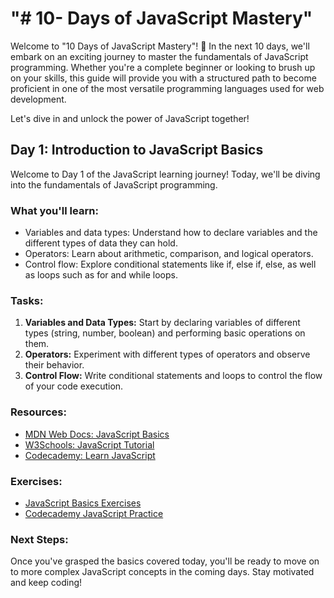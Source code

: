 <h1>"# 10- Days of JavaScript Mastery"</h1>
<p>Welcome to "10 Days of JavaScript Mastery"! 🚀 In the next 10 days, we'll embark on an exciting journey to master the fundamentals of JavaScript programming. Whether you're a complete beginner or looking to brush up on your skills, this guide will provide you with a structured path to become proficient in one of the most versatile programming languages used for web development.

Let's dive in and unlock the power of JavaScript together!</p>
 
## Day 1: Introduction to JavaScript Basics

Welcome to Day 1 of the JavaScript learning journey! Today, we'll be diving into the fundamentals of JavaScript programming.

### What you'll learn:
- Variables and data types: Understand how to declare variables and the different types of data they can hold.
- Operators: Learn about arithmetic, comparison, and logical operators.
- Control flow: Explore conditional statements like if, else if, else, as well as loops such as for and while loops.

### Tasks:
1. **Variables and Data Types:** Start by declaring variables of different types (string, number, boolean) and performing basic operations on them.
2. **Operators:** Experiment with different types of operators and observe their behavior.
3. **Control Flow:** Write conditional statements and loops to control the flow of your code execution.

### Resources:
- [MDN Web Docs: JavaScript Basics](https://developer.mozilla.org/en-US/docs/Learn/Getting_started_with_the_web/JavaScript_basics)
- [W3Schools: JavaScript Tutorial](https://www.w3schools.com/js/)
- [Codecademy: Learn JavaScript](https://www.codecademy.com/learn/introduction-to-javascript)

### Exercises:
- [JavaScript Basics Exercises](https://www.w3resource.com/javascript-exercises/javascript-basic-exercises.php)
- [Codecademy JavaScript Practice](https://www.codecademy.com/learn/learn-javascript)

### Next Steps:
Once you've grasped the basics covered today, you'll be ready to move on to more complex JavaScript concepts in the coming days. Stay motivated and keep coding!



